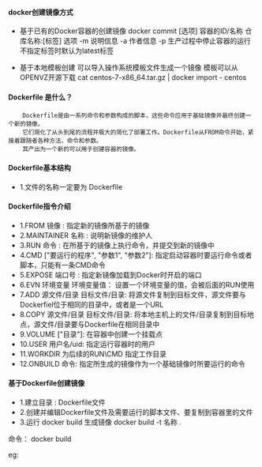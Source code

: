 #### docker创建镜像方式
- 基于已有的Docker容器的创建镜像
    docker commit [选项] 容器的ID/名称 仓库名称:[标签]
    选项
        -m 说明信息
        -a 作者信息
        -p 生产过程中停止容器的运行
    不指定标签时默认为latest标签

- 基于本地模板创建
    可以导入操作系统模板文件生成一个镜像
    模板可以从OPENVZ开源下载
    cat centos-7-x86_64.tar.gz | docker import - centos
    
#### Dockerfile 是什么？
```
    Dockerfile是由一系列命令和参数构成的脚本，这些命令应用于基础镜像并最终创建一个新的镜像。
    它们简化了从头到尾的流程并极大的简化了部署工作。Dockerfile从FROM命令开始，紧接着跟随者各种方法，命令和参数。
    其产出为一个新的可以用于创建容器的镜像。
``` 
   
#### Dockerfile基本结构
  - 1.文件的名称一定要为   Dockerfile
#### Dockerfile指令介绍   
  - 1.FROM 镜像 :
    指定新的镜像所基于的镜像
  - 2.MAINTAINER 名称 :
    说明新镜像的维护人
  - 3.RUN 命令 :
    在所基于的镜像上执行命令，并提交到新的镜像中
  - 4.CMD ["要运行的程序", "参数1", "参数2"]:
    指定启动容器时要运行命令或者脚本，只能有一条CMD命令
  - 5.EXPOSE 端口号 :
    指定新镜像加载到Docker时开启的端口
  - 6.EVN 环境变量 环境变量值：
    设置一个环境变量的值，会被后面的RUN使用
  - 7.ADD 源文件/目录 目标文件/目录:
    将源文件复制到目标文件，源文件要与Dockerfiel位于相同的目录中，或者是一个URL
  - 8.COPY 源文件/目录 目标文件/目录:
    将本地主机上的文件/目录复制到目标地点，源文件/目录要与Dockerfile在相同目录中
  - 9.VOLUME ["目录"]:
    在容器中创建一个挂载点
  - 10.USER 用户名/uid:
    指定运行容器时的用户
  - 11.WORKDIR
    为后续的RUN\CMD 指定工作目录
  - 12.ONBUILD 命令:
    指定所生成的镜像作为一个基础镜像时所要运行的命令
    
    
    
#### 基于Dockerfile创建镜像
  - 1.建立目录 : Dockerfile文件
  - 2.创建并编辑Dockerfile文件及需要运行的脚本文件、要复制到容器里的文件
  - 3.运行 docker build 生成镜像
    docker build -t 名称 .

  命令： docker build

eg:
